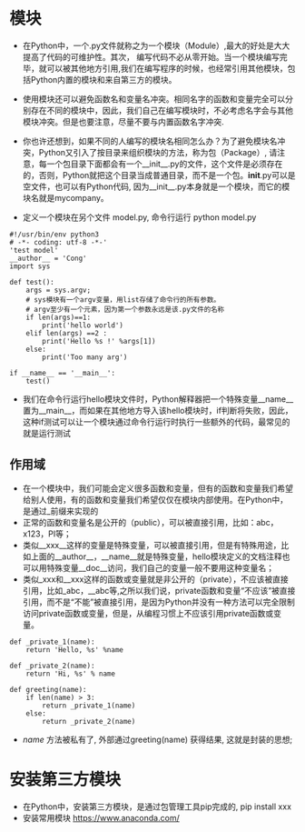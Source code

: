# 模块

* 在Python中，一个.py文件就称之为一个模块（Module）,最大的好处是大大提高了代码的可维护性。其次， 编写代码不必从零开始。当一个模块编写完毕，就可以被其他地方引用,我们在编写程序的时候，也经常引用其他模块，包括Python内置的模块和来自第三方的模块。
* 使用模块还可以避免函数名和变量名冲突。相同名字的函数和变量完全可以分别存在不同的模块中，因此，我们自己在编写模块时，不必考虑名字会与其他模块冲突。但是也要注意，尽量不要与内置函数名字冲突.
* 你也许还想到，如果不同的人编写的模块名相同怎么办？为了避免模块名冲突，Python又引入了按目录来组织模块的方法，称为包（Package）, 请注意，每一个包目录下面都会有一个__init__.py的文件，这个文件是必须存在的，否则，Python就把这个目录当成普通目录，而不是一个包。__init__.py可以是空文件，也可以有Python代码,
因为__init__.py本身就是一个模块，而它的模块名就是mycompany。

* 定义一个模块在另个文件 model.py, 命令行运行  python model.py 
```
#!/usr/bin/env python3
# -*- coding: utf-8 -*-'
'test model'
__author__ = 'Cong'
import sys

def test():
    args = sys.argv;
    # sys模块有一个argv变量，用list存储了命令行的所有参数。
    # argv至少有一个元素，因为第一个参数永远是该.py文件的名称
    if len(args)==1:
        print('hello world')
    elif len(args) ==2 :
        print('Hello %s !' %args[1])
    else:
        print('Too many arg')

if __name__ == '__main__':
    test()
```
* 我们在命令行运行hello模块文件时，Python解释器把一个特殊变量__name__置为__main__，而如果在其他地方导入该hello模块时，if判断将失败，因此，这种if测试可以让一个模块通过命令行运行时执行一些额外的代码，最常见的就是运行测试


## 作用域

* 在一个模块中，我们可能会定义很多函数和变量，但有的函数和变量我们希望给别人使用，有的函数和变量我们希望仅仅在模块内部使用。在Python中，是通过_前缀来实现的
* 正常的函数和变量名是公开的（public），可以被直接引用，比如：abc，x123，PI等；
* 类似__xxx__这样的变量是特殊变量，可以被直接引用，但是有特殊用途，比如上面的__author__，__name__就是特殊变量，hello模块定义的文档注释也可以用特殊变量__doc__访问，我们自己的变量一般不要用这种变量名；
* 类似_xxx和__xxx这样的函数或变量就是非公开的（private），不应该被直接引用，比如_abc，__abc等,之所以我们说，private函数和变量“不应该”被直接引用，而不是“不能”被直接引用，是因为Python并没有一种方法可以完全限制访问private函数或变量，但是，从编程习惯上不应该引用private函数或变量。
```
def _private_1(name):
    return 'Hello, %s' %name

def _private_2(name):
    return 'Hi, %s' % name

def greeting(name):
    if len(name) > 3:
        return _private_1(name)
    else:
        return _private_2(name)

```
* _name_ 方法被私有了, 外部通过greeting(name) 获得结果, 这就是封装的思想;

# 安装第三方模块
* 在Python中，安装第三方模块，是通过包管理工具pip完成的, pip install xxx
* 安装常用模块 https://www.anaconda.com/ 



